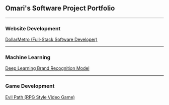## Omari's Software Project Portfolio

---

### Website Development 

[DollarMetro (Full-Stack Software Developer)](/DollarMetro)   <!--(https://dollarmetro.com/dashboard)-->
<!--<img src="images/dummy_thumbnail.jpg?raw=true"/>-->

---

### Machine Learning 

[Deep Learning Brand Recognition Model](/BrandRecogModel)
<!--<img src="images/dummy_thumbnail.jpg?raw=true"/>-->

---

### Game Development 

[Evil Path (RPG Style Video Game)](/EvilPath)
<!--<img src="images/dummy_thumbnail.jpg?raw=true"/>-->

<!---->

<!--### Category Name 2-->

<!--- [Project 1 Title](http://example.com/)-->
<!--- [Project 2 Title](http://example.com/)-->
<!--- [Project 3 Title](http://example.com/)-->
<!--- [Project 4 Title](http://example.com/)-->
<!--- [Project 5 Title](http://example.com/)-->

<!---->

<!---->


<!------->
<!--<p style="font-size:11px">Page template forked from <a href="https://github.com/evanca/quick-portfolio">evanca</a></p>
<!-- Remove above link if you don't want to attibute -->
